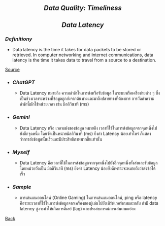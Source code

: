 <h2 align="center"><em>Data Quality: Timeliness</em></h2>
<h2 align="center"><em>Data Latency</em></h2>


### *Definitiony*
  - Data latency is the time it takes for data packets to be stored or retrieved. In computer networking and internet communications, data latency is the time it takes data to travel from a source to a destination.

[Source](https://www.techtarget.com/searchcio/definition/data-latency)

  
  - ### *ChatGPT*
      -   Data Latency หมายถึง ความล่าช้าในการส่งหรือรับข้อมูล ในระบบหรือเครือข่ายต่าง ๆ ซึ่งเป็นช่วงเวลาระหว่างที่ข้อมูลถูกส่งจากต้นทางและมาถึงปลายทางที่ต้องการ การวัดค่าความล่าช้านี้มักใช้หน่วยเวลา เช่น มิลลิวินาที (ms)
   
      
  - ### *Gemini*
      -   Data Latency หรือ เวลาแฝงของข้อมูล หมายถึง เวลาที่ใช้ในการส่งข้อมูลจากจุดหนึ่งไปยังอีกจุดหนึ่ง โดยวัดเป็นหน่วยมิลลิวินาที (ms) ยิ่งค่า Latency น้อยเท่าไหร่ ก็แสดงว่าการส่งข้อมูลนั้นเร็วและมีประสิทธิภาพมากขึ้นเท่านั้น
      
- ### *Myself*
  -    Data Latency คือเวลาที่ใช้ในการส่งข้อมูลจากจุดหนึ่งไปยังอีกจุดหนึ่งทั้งส่งและรับข้อมูล โดยหน่วยวัดเป็น มิลลิวินาที (ms) ยิ่งค่า Latency น้อยยิ่งดีเพราะจะหมายถึงว่าส่งข้อได้เร็ว
  
- ### *Sample*
  -   การเล่นเกมออนไลน์ (Online Gaming) ในการเล่นเกมออนไลน์, ping หรือ latency คือระยะเวลาที่ใช้ในการส่งข้อมูลจากเครื่องของผู้เล่นไปยังเซิร์ฟเวอร์เกมและกลับ ถ้ามี data latency สูงจะทำให้เกิดการดีเลย์ (lag) และประสบการณ์การเล่นเกมแย่ลง


[Back](README.md)

